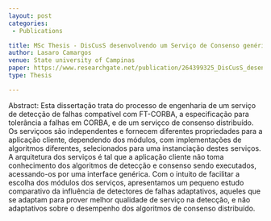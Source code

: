 ```yaml
---
layout: post
categories:
 - Publications

title: MSc Thesis - DisCusS desenvolvendo um Serviço de Consenso genérico, simples e modular
author: Lasaro Camargos
venue: State university of Campinas
paper: https://www.researchgate.net/publication/264399325_DisCusS_desenvolvendo_um_Servico_de_Consenso_generico_simples_e_modular 
type: Thesis

---
```

Abstract: Esta dissertação trata do processo de engenharia de um serviço de detecção de falhas compatível com FT-CORBA, a especificação para tolerância a falhas em CORBA, e de um serviçco de consenso distribuído. Os serviçoos são independentes e fornecem diferentes propriedades para a aplicação cliente, dependendo dos módulos, com implementações de algoritmos diferentes, selecionados para uma instanciação destes serviços. A arquitetura dos serviços é tal que a aplicação cliente não toma conhecimento dos algoritmos de detecção e consenso sendo executados, acessando-os por uma interface genérica. Com o intuito de facilitar a escolha dos módulos dos serviços, apresentamos um pequeno estudo comparativo da influência de detectores de falhas adaptativos, aqueles que se adaptam para prover melhor qualidade de serviço na detecção, e não adaptativos sobre o desempenho dos algoritmos de consenso distribuído.
